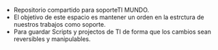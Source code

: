 - Repositorio compartido para soporteTI MUNDO.
- El objetivo de este espacio es mantener un orden en la estrctura de nuestros trabajos como soporte.
- Para guardar Scripts y projectos de TI de forma que los cambios sean reversibles y manipulables.

<!---
SoporteTIMundo/SoporteTIMundo is a ✨ special ✨ repository because its `README.md` (this file) appears on your GitHub profile.
You can click the Preview link to take a look at your changes.
--->
